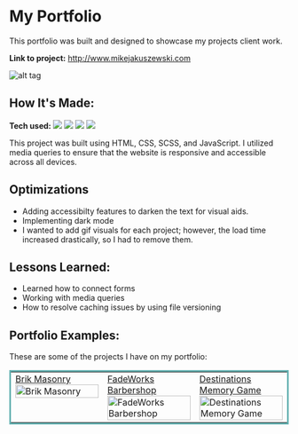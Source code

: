 # My Portfolio

This portfolio was built and designed to showcase my projects client work.

**Link to project:** http://www.mikejakuszewski.com

![alt tag](https://github.com/MikeJakuszewski/Portfolio-2023/blob/main/Portfolio-Gif.gif)

## How It's Made:

**Tech used:**
<img src='https://img.shields.io/badge/HTML5-E34F26?style=for-the-badge&logo=html5&logoColor=white'></img>
<img src='https://img.shields.io/badge/CSS3-1572B6?style=for-the-badge&logo=css3&logoColor=white'></img>
<img src='https://img.shields.io/badge/Scss-CC6699?style=for-the-badge&logo=sass&logoColor=white'></img>
<img src='https://img.shields.io/badge/JavaScript-323330?style=for-the-badge&logo=javascript&logoColor=F7DF1E'></img>

</p>

This project was built using HTML, CSS, SCSS, and JavaScript. I utilized media queries to ensure that the website is responsive and accessible across all devices.

## Optimizations

- Adding accessibilty features to darken the text for visual aids.
- Implementing dark mode
- I wanted to add gif visuals for each project; however, the load time increased drastically, so I had to remove them.

## Lessons Learned:

- Learned how to connect forms
- Working with media queries
- How to resolve caching issues by using file versioning

## Portfolio Examples:

These are some of the projects I have on my portfolio:

<table bordercolor="#66b2b2">
  
  <tr>
    <td width="33.3%" valign="top">
<a target="_blank" href="https://github.com/MikeJakuszewski/Brik-Masonry-Website"> Brik Masonry</a>
        <br />
      <a target="_blank" href="https://github.com/MikeJakuszewski/Brik-Masonry-Website">
            <img src="https://github.com/MikeJakuszewski/Brik-Masonry-Website/blob/main/Brik-Gif.gif" width="100%"  alt="Brik Masonry"/>
        </a>
    </td>
    <td width="33.3%" valign="top">
<a target="_blank" href="https://github.com/MikeJakuszewski/Fadeworks-Barbershop-Website">FadeWorks Barbershop</a>
      <br />
        <a target="_blank" href="https://github.com/MikeJakuszewski/Fadeworks-Barbershop-Website">
          <img src="https://github.com/MikeJakuszewski/Fadeworks-Barbershop-Website/blob/main/Fadeworks-Gif.gif" width="100%" alt="FadeWorks Barbershop"/>
        </a>
    </td>
    <td width="33.3%" valign="top">
<a target="_blank" href="https://github.com/MikeJakuszewski/Travel-Memory-Game">Destinations Memory Game</a>
        <br />
        <a target="_blank" href="https://github.com/MikeJakuszewski/Travel-Memory-Game/">
          <img src="https://github.com/MikeJakuszewski/Travel-Memory-Game" width="100%" alt="Destinations Memory Game"/>
        </a>
    </td>
  </tr>
</table>
